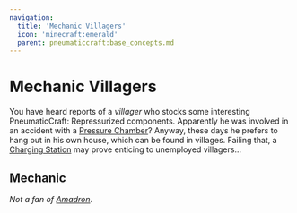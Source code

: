 ```yaml
---
navigation:
  title: 'Mechanic Villagers'
  icon: 'minecraft:emerald'
  parent: pneumaticcraft:base_concepts.md
---
```


# Mechanic Villagers

You have heard reports of a _villager_ who stocks some interesting <Color id="dark_green">PneumaticCraft: Repressurized</Color> components. Apparently he was involved in an accident with a [Pressure Chamber](../manufacturing/pressure_chamber.md)? Anyway, these days he prefers to hang out in his own house, which can be found in villages. Failing that, a [Charging Station](../machines/charging_station.md) may prove enticing to unemployed villagers...

## Mechanic

<GameScene zoom={4}>
  <Entity id="minecraft:villager" data="{VillagerData:{profession:'pneumaticcraft:mechanic'}}" />
</GameScene>

_Not a fan of [Amadron](../tools/amadron_tablet.md)_.
